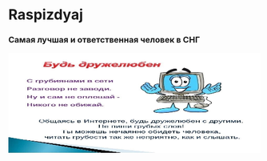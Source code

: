 # Raspizdyaj
### Самая лучшая и ответственная человек в СНГ
<img src="profile/pamyatka.jpg" height="200px" width = "700px">

